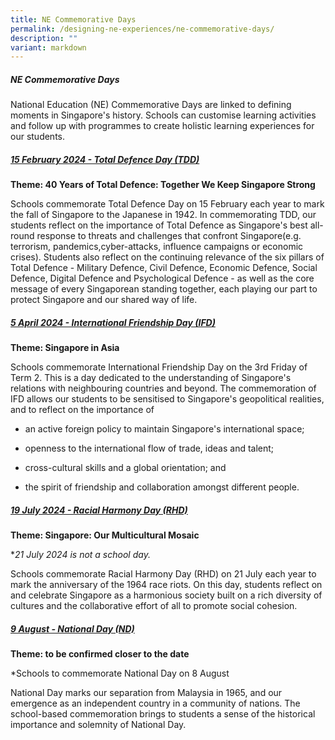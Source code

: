 ```yaml
---
title: NE Commemorative Days
permalink: /designing-ne-experiences/ne-commemorative-days/
description: ""
variant: markdown
---
```

##### **NE Commemorative Days**

National Education (NE) Commemorative Days are linked to defining moments in Singapore's history. Schools can customise learning activities and follow up with programmes to create holistic learning experiences for our students.

##### [**15 February 2024 - Total Defence Day (TDD)**](https://www.opal2.moe.edu.sg/csl/s/cce-2021-main-sdcd/wiki/page/view?title=NE+Commemorative+Days+-+Total+Defence+Day+%28TDD%29)
**Theme: 40 Years of Total Defence:  Together We Keep Singapore Strong**

Schools commemorate Total Defence Day on 15 February each year to mark the fall of Singapore to the Japanese in 1942. In commemorating TDD, our students reflect on the importance of Total Defence as Singapore's best all-round response to threats and challenges that confront Singapore(e.g. terrorism, pandemics,cyber-attacks, influence campaigns or economic crises). Students also reflect on the continuing relevance of the six pillars of Total Defence - Military Defence, Civil Defence, Economic Defence, Social Defence, Digital Defence and Psychological Defence - as well as the core message of every Singaporean standing together, each playing our part to protect Singapore and our shared way of life. 


##### [**5 April 2024 - International Friendship Day (IFD)**](https://www.opal2.moe.edu.sg/csl/s/cce-2021-main-sdcd/wiki/page/view?title=NE+Commemorative+Days+-+International+Friendship+Day)

**Theme: Singapore in Asia**

Schools commemorate International Friendship Day on the 3rd Friday of Term 2. This is a day dedicated to the understanding of Singapore's relations with neighbouring countries and beyond. The commemoration of IFD allows our students to be sensitised to Singapore's geopolitical realities, and to reflect on the importance of

* an active foreign policy to maintain Singapore's international space;
 
* openness to the international flow of trade, ideas and talent;

* cross-cultural skills and a global orientation; and

* the spirit of friendship and collaboration amongst different people.

       
##### [**19 July 2024 - Racial Harmony Day (RHD)**](https://www.opal2.moe.edu.sg/csl/s/cce-2021-main-sdcd/wiki/page/view?title=NE+Commemorative+Days+-+Racial+Harmony+Day)

**Theme: Singapore: Our Multicultural Mosaic**

**21 July 2024 is not a school day.*

Schools commemorate Racial Harmony Day (RHD) on 21 July each year to mark the anniversary of the 1964 race riots. On this day, students reflect on and celebrate Singapore as a harmonious society built on a rich diversity of cultures and the collaborative effort of all to promote social cohesion. 

#####  [**9 August - National Day (ND)**](https://www.opal2.moe.edu.sg/csl/s/cce-2021-main-sdcd/wiki/page/view?title=NE+Commemorative+Days+-+National+Day)
 
**Theme: to be confirmed closer to the date**

*Schools to commemorate National Day on 8 August 

National Day marks our separation from Malaysia in 1965, and our emergence as an independent country in a community of nations. The school-based commemoration brings to students a sense of the historical importance and solemnity of National Day.